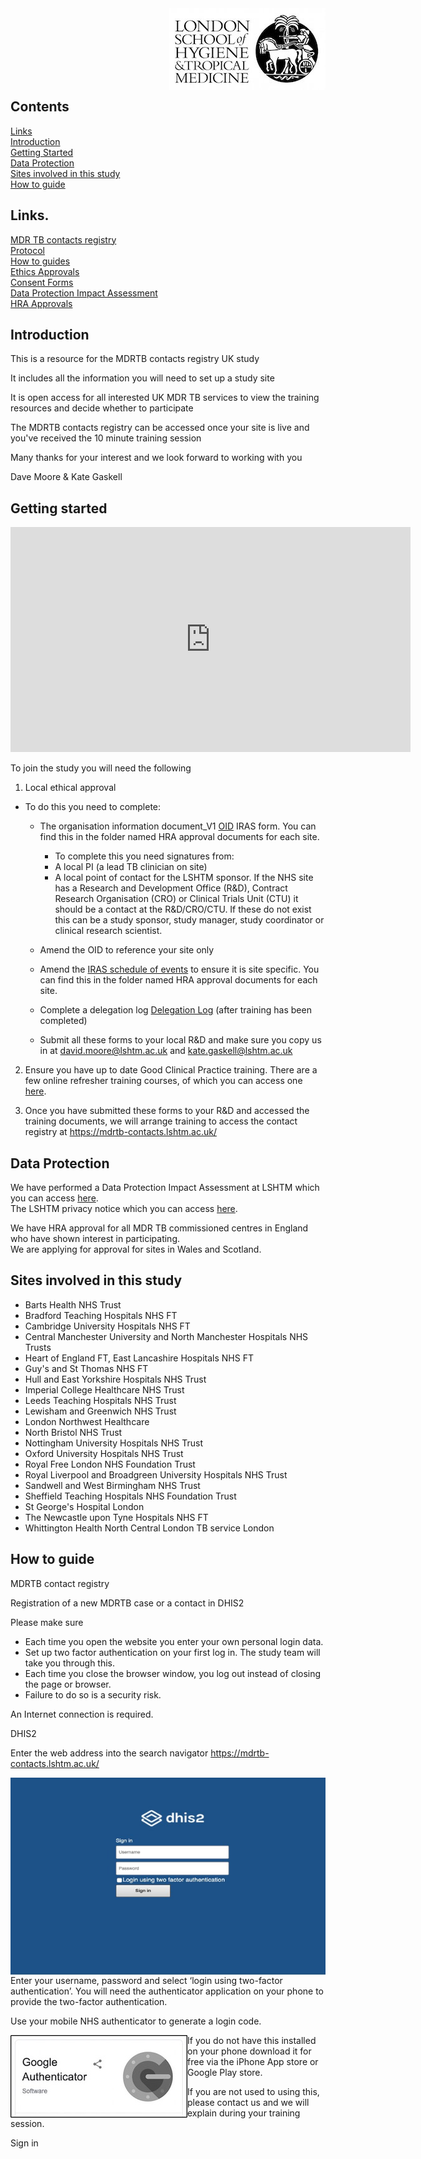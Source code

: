 <img align="right" src="img/lshtm_logo.jpeg">


<br/><br/>
<br/><br/>
<br/><br/>


## Contents 
[Links](#links)  
[Introduction](#intro)   
[Getting Started](#getstarted)  
[Data Protection](#dataprotection)  
[Sites involved in this study](#sitesinvolved)  
[How to guide](#howtoguide)
 



## Links. <a name="links"></a>
[MDR TB contacts registry](https://mdrtb-contacts.lshtm.ac.uk/)  
[Protocol](/protocol/MDRTBcontactsRegistry_Protocol.pdf)   
[How to guides](/howtoguides)   
[Ethics Approvals](/ethics)  
[Consent Forms](/consentandPIS)  
[Data Protection Impact Assessment](//DPIA/dpia.pdf)  
[HRA Approvals](/HRA_approval_documents)  


## Introduction <a name="intro"></a>

This is a resource for the MDRTB contacts registry UK study

It includes all the information you will need to set up a study site

It is open access for all interested UK MDR TB services to view the training resources and decide whether to participate

The MDRTB contacts registry can be accessed once your site is live and you've received the 10 minute training session

Many thanks for your interest and we look forward to working with you

Dave Moore & Kate Gaskell



## Getting started <a name="getstarted"></a>


<iframe title="vimeo-player" src="https://player.vimeo.com/video/647248714?h=fb0c53afa1" width="640" height="360" frameborder="0" allowfullscreen></iframe>

To join the study you will need the following

1. Local ethical approval
  * To do this you need to complete:
    * The organisation information document_V1 [OID](/HRA_approval_documents/MDRTBcontactsregistry_Organisation_Information_Document.docx) IRAS form. You can find this in the folder named HRA approval documents for each site.
   	 	
   	   	* 	To complete this you need signatures from:
      	* 	A local PI (a lead TB clinician on site)
       	* 	A local point of contact for the LSHTM sponsor. If the NHS site has a Research and Development Office (R&D), Contract Research Organisation (CRO) or Clinical Trials Unit (CTU) it should be a contact at the R&D/CRO/CTU. If these do not exist this can be a study sponsor, study manager, study coordinator or clinical research scientist.
    
    * Amend the OID to reference your site only
    * Amend the [IRAS schedule of events](/HRA_approval_documents/IRAS_scheduleofevents.xls) to ensure it is site specific. You can find this in the folder named HRA approval documents for each site.
    * Complete a delegation log [Delegation Log](/HRA_approval_documents/MDRTB_CONTACTS_REGISTRY_DELEGATION_LOG.docx) (after training has been completed)
    * Submit all these forms to your local R&D and make sure you copy us in at david.moore@lshtm.ac.uk and kate.gaskell@lshtm.ac.uk
    
2. Ensure you have up to date Good Clinical Practice training. There are a few online refresher training courses, of which you can access one [here](https://globalhealthtrainingcentre.tghn.org/elearning/).

3. Once you have submitted these forms to your R&D and accessed the training documents, we will arrange training to access the contact registry at https://mdrtb-contacts.lshtm.ac.uk/


## Data Protection <a name="dataprotection"></a>

We have performed a Data Protection Impact Assessment at LSHTM which you can access [here](/DPIA/dpia.pdf).   
The LSHTM privacy notice which you can access [here](https://www.lshtm.ac.uk/files/research-participant-privacy-notice.pdf).  


We have HRA approval for all MDR TB commissioned centres in England who have shown interest in participating.   
We are applying for approval for sites in Wales and Scotland.

   
## Sites involved in this study <a name="sitesinvolved"></a>  

* Barts Health NHS Trust
* Bradford Teaching Hospitals NHS FT
* Cambridge University Hospitals NHS FT
* Central Manchester University and North Manchester Hospitals NHS Trusts
* Heart of England FT, East Lancashire Hospitals NHS FT 
* Guy's and St Thomas NHS FT 
* Hull and East Yorkshire Hospitals NHS Trust
* Imperial College Healthcare NHS Trust
* Leeds Teaching Hospitals NHS Trust
* Lewisham and Greenwich NHS Trust
* London Northwest Healthcare
* North Bristol NHS Trust
* Nottingham University Hospitals NHS Trust
* Oxford University Hospitals NHS Trust
* Royal Free London NHS Foundation Trust
* Royal Liverpool and Broadgreen University Hospitals NHS Trust
* Sandwell and West Birmingham NHS Trust
* Sheffield Teaching Hospitals NHS Foundation Trust
* St George's Hospital London
* The Newcastle upon Tyne Hospitals NHS FT
* Whittington Health North Central London TB service London

## How to guide <a name="howtoguide"></a>


MDRTB contact registry  

Registration of a new MDRTB case or a contact in DHIS2  

Please make sure   
* Each time you open the website you enter your own personal login data.  
* Set up two factor authentication on your first log in. The study team will take you through this.  
* Each time you close the browser window, you log out instead of closing the page or browser.  
* Failure to do so is a security risk.
  
An Internet connection is required.
  
  
DHIS2  

Enter the web address into the search navigator https://mdrtb-contacts.lshtm.ac.uk/  

<img align="left" src="img/dhis2_login1.jpeg">
Enter your username, password and select ‘login using two-factor authentication’. You will need the
authenticator application on your phone to provide the two-factor authentication.  

Use your mobile NHS authenticator to generate a login code.

<img align="left" src="img/google_auth.jpeg">
  
If you do not have this installed on your phone download it for free via the iPhone App store or Google Play store. 

If you are not used to using this, please contact us and we will explain during your training session. 
  
Sign in


